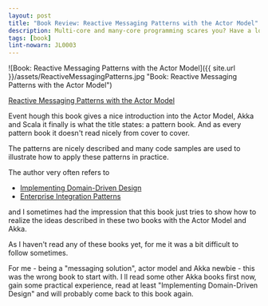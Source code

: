 ```yaml
---
layout: post
title: "Book Review: Reactive Messaging Patterns with the Actor Model"
description: Multi-core and many-core programming scares you? Have a look at the actor model and read this pattern book about it.
tags: [book]
lint-nowarn: JL0003
---
```



![Book: Reactive Messaging Patterns with the Actor Model]({{ site.url }}/assets/ReactiveMessagingPatterns.jpg "Book: Reactive Messaging Patterns with the Actor Model")

[Reactive Messaging Patterns with the Actor Model](https://www.amazon.com/Reactive-Messaging-Patterns-Actor-Model/dp/0133846830/ref=sr_1_fkmr0_4?s=books&ie=UTF8&qid=1487153776&sr=1-4-fkmr0&keywords=reactive+message)

Event hough this book gives a nice introduction into the Actor Model, Akka and Scala it finally is what the title states: a pattern book. 
And as every pattern book it doesn't read nicely from cover to cover.

The patterns are nicely described and many code samples are used to illustrate how to apply these patterns in practice.

The author very often refers to 

- [Implementing Domain-Driven Design](https://www.amazon.com/Implementing-Domain-Driven-Design-Vaughn-Vernon/dp/0321834577/ref=sr_1_1?s=books&ie=UTF8&qid=1487154184&sr=1-1&keywords=implementing+domain-driven+design)
- [Enterprise Integration Patterns](https://www.amazon.com/Enterprise-Integration-Patterns-Designing-Deploying/dp/0321200683/ref=sr_1_1?s=books&ie=UTF8&qid=1487154213&sr=1-1&keywords=enterprise+integration+patterns)

and I sometimes had the impression that this book just tries to show how to realize the ideas described in these two books with the 
Actor Model and Akka.

As I haven't read any of these books yet, for me it was a bit difficult to follow sometimes.

For me - being a "messaging solution", actor model and Akka newbie - this was the wrong book to start with.
I ll read some other Akka books first now, gain some practical experience, read at least "Implementing Domain-Driven Design" and will 
probably come back to this book again.
